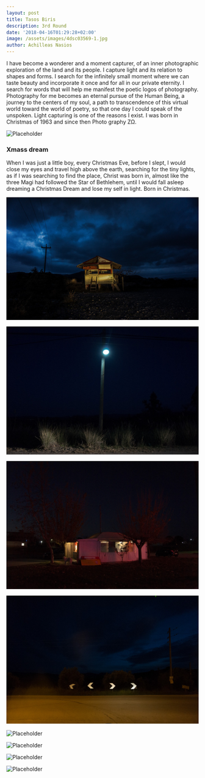 ```yaml
---
layout: post
title: Tasos Biris
description: 3rd Round
date: '2018-04-16T01:29:28+02:00'
image: /assets/images/4dsc03569-1.jpg
author: Achilleas Nasios
---
```

I have become a wonderer and a moment capturer, of an inner photographic exploration of the land and its people.  I capture light and its relation to shapes and forms. I search for the infinitely small moment where we can taste beauty and incorporate it once and for all in our private eternity.  I search for words that will help me manifest the poetic logos of photography. Photography for me becomes an eternal pursue of the Human Being, a journey to the centers of my soul, a path to transcendence of this virtual world toward the world of poetry, so that one day I could speak of the unspoken.  Light capturing is one of the reasons I exist. I was born in Christmas of 1963 and since then Photo graphy ZΩ.

![Placeholder](/assets/images/tasosbiris-χmassdreamsequence.jpg#full)

### Xmass dream

When I was just a little boy, every Christmas Eve, before I slept, I would close my eyes and travel high above the earth, searching for the tiny lights, as if I was searching to find the place, Christ was born in, almost like the three Magi had followed the Star of Bethlehem, until I would fall asleep dreaming a Christmas Dream and lose my self in light. Born in Christmas.

![Placeholder](/assets/images/tasosbiris-christmass-dream-1.jpg)

![Placeholder](/assets/images/tasosbiris-christmass-dream-2-.jpg)

![Placeholder](/assets/images/tasosbiris-christmass-dream-3-.jpg)

![Placeholder](/assets/images/tasosbiris-christmass-dream-4-.jpg)

![Placeholder](/assets/images/tasosbiris-χmassdream5.jpg)

![Placeholder](/assets/images/tasosbiris-χmassdream6.jpg)

![Placeholder](/assets/images/tasosbiris-χmassdream7.jpg)

![Placeholder](/assets/images/tasosbiris-χmassdream8.jpg)
